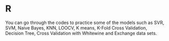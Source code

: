# R
You can go through the codes to practice some of the models such as SVR, SVM, Naive Bayes, KNN, LOOCV, K means, K-Fold Cross Validation, Decision Tree, Cross Validation with Whitewine and Exchange data sets.

